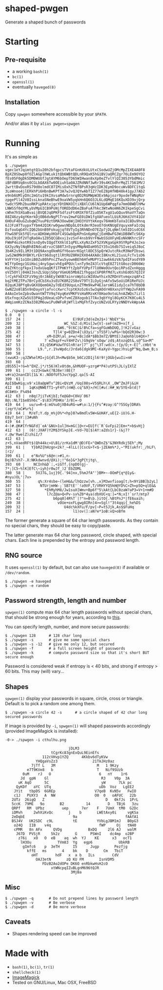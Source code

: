 
# shaped-pwgen

Generate a shaped bunch of passwords

# Starting

## Pre-requisite

- a working ```bash(1)```
- ```bc(1)```
- ```openssl(1)```
- eventually ```haveged(8)```

## Installation

Copy ```spwgen``` somewhere accessible by your ```$PATH```.

And/or alias it by ```alias pwgen=spwgen```

# Running

It's as simple as
```
$ ./spwgen
vgec1eYJqimtgtQ1u20h2bfqpcsTVtaFGnKdkVLUtxCSodwUZjOMcMpZIXE4A0F8
8pXZ0Sbwp8fOZlAGplhWLuk1tQb6WBtQDLnR9QxK5hG1BVJaQRCZgr76LEm9OYO2
fEs05F0gDk5DM0WUUfJgtAYM6bOepTD65WIHwan8xXp0eZTvlYlQI3053YbdMmic
iBFdBRVq8ns0CGLbOAX6Tw0OEiuhSa0AJZRdNNf3wRr39s4KCbdhrMqZl7561MVJ
2wrttBvDoxRS79d0olmdC07IMisOxhZTNfBPsR3qHzIDK3EymD9ocuWv8DFC1tqG
3LoWnoo4jlERkhPi6HbnBwKPf3A7wJvQJQYwAbTIZ77eEZ8pHfHB48k41gyJ7Ab2
e9nb6UMlyDXc2mGtu19kIXvsaMdwSrnrq0D2RGMWpW3Ex9Apjozr9pxdefWNqRUr
zpgePll42V0IssLknaSNeBhwE9oaVW5yqkHn6Q6O3JL6LdQMqE16KQuXD39xjQrp
twdcY5Mh2buoRKPipRAtxjgcYDtDNXOItiXBXlCU6lN1Up6WPqgfa7mmO8WDlhMw
LNWSSf0qYMLybVMpGICB9PoNjfOREDdD6eZBaFuA7hkc3WtwNomN6ZKIkpeSgCvi
cWhm7h5XGaBvaijBVQEJqOPKFSdfzsFt4M3Xf0fZiuO5KTxgU1uGQuv9haVY7aQn
88Z46zy4gYKmrkDjOB6dvNgPlTrov2mwFGE0iDW1fgXAFueolLUiRJ6KdJVY41GV
6HOuF4DuGZubqWZYuuP8ztbMA3OowbWjIHO3YUYtkKeqv76HmKbTaVaIC8Du9hnq
6JJFzATTuypxTYbm42Q1Krw0gwwsNDpbLOtkdmrR3eoO7dnKNUgEVquyxmFaIcQq
DzfouGqG4YcIQ62bUnB9Fokugjqf8VTyIg3RhNDnO7EZp7jDLqNmltm5ID1sdC6X
FhwG9FSk5fQlrucADKbWyXKbFC4SGwbQpKPnGn6pHgCjEeHBwFG3WiDB8WTcS6Xp
XOuI9jOf2VTqRaOAv1Z05QCGBxxi1vzSxF4nsb9VrFNwbSSUXFyHEoNkNKhrcSFr
FWmP4ozkotR9JsnDy0vIQgdTXXklE1qPELxXyNzZxF52XVKgaGpk9SYRpP4JoJxo
GX3yzNylNqBh8INdcaErvzCSB8TJn5ygsMNpN4DaH95IY35u16db7SIveiq5J8oC
3b4K2s9IL1M3t1DQ9AxngOkmRGfY6oanrKGgtl8DC5SpQrWJutcRkcM3NePIbswi
iwS2WdMk9YBKYLrEkt96dsgt1lRtRUZ0RH2XX04AXA8cI8KncKL21usLFcTv1sD6
kVFYtHj1o1OniB0Zu80hPncZTwu5yowmBEh6HfeMUPY12aw6k6zVA7pdIFasdY89
WIfYpOegz1GiHaij4nySgwcvhEg4PQUclxnTy9eZ43lcVtqE8Z71tG0ozcD066Wz
KeZYKtcgfkpxI7odxUaqQKf1TPmKYftZpbFYUPpf7lU0WeOUvtQoiRPsdZxnHggg
oVZ5OYlj04AI3snZLSUpjSOgrVGmU65Mb8Z1fhgqsCGP0RfMd7LvXshEdOS7Q31V
lrCykFkEXIFzV9gj0rJA6EytWXB7ainroWpSicWZdUwYhix9ZRDnVtvmqxzqAFxI
bq2tME2TPu7BrCydCb3Xu3sEU7K8R22S8oV79TtILOyGjnAfx5wSoUiDR1ReFUJc
02quKJ8Pfq8vGKXOQemOA2y7dEd39UquLnZTMm9kwP4EJarsWGIidyIca7hT0bDB
GwNZ2o8lB5n9nDayoYjafvccXwrc7cptKXo5z6s5w3qAOdrH8XxnzVfYWp2vFA99
A4AoIeSeZpbsOwantW7TV9q74yqKeVMKFVsHaRMzxKY8Hao9otoLhnAZWQs7izl1
USxfnqcXZw5U33PAg2dUeaLsDPvfvmCZ8Xogob177Av3qbYYgl8GyKCK7K0Cu4L5
AWqiomKzZCNa3382M6uwiPu0WFoRjWfl1xMqFhfZvycUNZvULRYyzNNDYvkWpsAA

$ ./spwgen -a circle -l -s
0.0   0 |                                  
157  24 |                      E)9UFz3d(eZmJ$+)'NbEY"$s
209  32 |                  WC_%SZ:d;M1s[Jw{V]-seF(mZ9+x[f_i
249  38 |               &W6."9(6C|&!B%Cfa=sgFGuWbDUQ,]!K2(vGaz
275  42 |             T]l4'g=0ZDn4[\O3yi/'sTS5F)/wP&>!bQd2R30w:3
308  47 |          xM~DZR\al_a+w/+Bc]dA*$Bb3m7Z/BMtE)Ja@ohblU4QX+?
327  50 |         ?`eZkqzF+uY4HFZv\)G9qVe'sOqw'zd$;AtozqQt&,s@^Sa<M^
347  53 |       X1;Q5K#%UwfFGlnR!ar]7^`pj^\3T:wd(x.!{p/O;+-E[^.cHbt'm
360  55 |      L9.^,r.1%vWpdc/Jrda6{dgk9M[~KaXyV~Ygpc)hsLgP^Nq,Qwm_B;s
380  58 |     (xwuK3-;qJZW%elMI=jG{dlJh<Mw$b5m_b6Cz2D1jl6!9!jOGb{wuIi>nH
393  60 |    zBS55]+!G=h"EHZ.j*/t56)Klv8tdm,&hMUOF~yzrg#*P4)utPS\JL(yIXlZ
399  61 |   cc23<&wk{?BJ8e!)8E{?v#ra}2nanCDl[1&`K:.NOOfUf5JvcYpg2.qa[S-AI
399  61 |   ApI$QwHig;v9'x18a@pWTv^2Bi<QVzM_/Uq{08s=V5$RLh\X_,OW^ZmJFj&iH
412  63 |  1qKs@NWEfT1~yF4f\(nW@.cq"&9}>/H[[#u(:H#_W/SYE<b(d|?dC8#X>_F%494
412  63 |  n8q(7jiTvKjbI;fe@&0>C0kU`06?8@;:NL71$e8Sh6c^-$\83(PEHKo'J/8[=-O
419  64 |  uu/u=R~$:mG%u0jXB4uRG~w#\o:1/}{Fs^#zay:G^?55Gy]DRA%(zqrY/oC#%r%]
419  64 |  M/eT;Y.dp_m%jO%*<hp}8?w8mdlv5W<&UHAY,uE{2-iU)G.H-E8y7_bnY:|3#uNh
419  64 |  4~)#.@K#IfrN&Fd]`eA'&NU>1ul]H=mG(]@<r=EU]f(`R`GvFpi2]Em<*>b$vHj}
412  63 |  (6!:JXAF)Y2M$3YSkp}E.<Vd~7Q[$)AY:aZds1r}-(&j7?r.@w'RwelZ)zhiI/7
412  63 |  z+5,nVaedRFt$(Qh44kc>U\B1/zrKa1dM'@D)FE<"QWDnZ$"&3NYRdkj5Eh";My
399  61 |   Y}bRZ{hHzgn<2k?_~4lLL([CscG>T<$-jZEAm%*J,~"MI(ukfr:_/hLF\[r2/
399  61 |   e"Nv%U"s6@n:>#1,n-Dq)B7sh7-.X:NKkdwnvd/@Xi);!"6o}&*3gP{tjtg\_
393  60 |    NCInh&D`:,<iGTf.{npDO(gj-7*;]C5~%lK]EfC\~iyh}r0wJf_)2`EbZOML
380  58 |     5VJ7&,1uj}9{.'94]nx,5%mJfA"'}BM+~-OOmP{q*@1y&-#nyu)OL'|7v>
360  55 |      q%:Xr4sbe~(leH&&/lhQzzw[vh.,x}M3wvfioag[t;h<9YiBB]b2yL]
347  53 |       NTUr|mHW-;`SB7tE'`!a9VF,T/VRHYYQ5kH@YD%C>Zh=p5Q+qlE&&
327  50 |         *EhMyhM8/Jw1suX[Wmv+Bp6f"5\kAt{LbC0zaW?aP3=V+1+m#D
308  47 |          l7cZ@a>Q<Pv-sx%Z0*4ya(dbXUC<q:]=*N;xI!`sr?/mtp7
275  42 |             b6pq0]4R%T`|?"n=B\b.}itO{.%BtPnJ*|fE6uaih;
249  38 |               vOUe+oxFLgwg8IRn]4>=Sgl!"3t4qqi{_he%DS
209  32 |                  U4dc%kXFu/F/pv[~P=t5Jjk,As$$FuHq
157  24 |                      l1)ov(]:aN?e*1oB:xQ>oBfm
```

The former generate a square of 64 char length passwords. As they contain no special chars, they should be easy to copy/paste.

The latter generate max 64 char long password, circle shaped, with special chars. Each line is prepended by the entropy and password length.

## RNG source

It uses ```openssl(1)``` by default, but can also use ```haveged(8)``` if available or ```/dev/random```.

	$ ./spwgen -e haveged
	$ ./spwgen -e random

## Password strength, length and number

```spwgen(1)``` compute max 64 char length passwords without special chars, that should be strong enough for years, according to [this](https://generatepasswords.org/how-to-calculate-entropy/).

You can specify length, number, and more secure passwords:

	$ ./spwgen 128		# 128 char long
	$ ./spwgen -s		# give me some special chars
	$ ./spwgen -s -12	# give me only 12, but secured
	$ ./spwgen -f		# a full screen height of passwords
	$ ./spwgen -k		# compute password size so that it's short BUT secure enough

Password is considered weak if entropy is < 40 bits, and strong if entropy > 60 bits. This may (will) vary...

## Shapes

```spwgen(1)``` display your passwords in square, circle, cross or triangle. Default is to pick a random one among them.
	
	$ ./spwgen -a circle 42 -s		# a circle shaped of 42 char long secured passwords

If image is provided by ```-i```, ```spwgen(1)``` will shaped passwords accordingly (provided ImageMagick is installed):

```
·0·> ./spwgen -i cthulhu.png

                             jDLM3
                     tCgrKc83gnExQuL9EinEfs
                 112cVHvp1YZQ      4Kkbv6dTyKVw
              YHQgaVsZz3                21TmJHz0az
            7jTf L   3M                   M   1 9Kzy
          e7T9KVe8   b                    T   Nif9SUzb
        0uM    rJ   O                      6   nY    1r6
       Jd  gpN    Gl                        R3    V0p  3A
      uK AqO      5C                        yW      7Lk pc
     QyKDf   aYC  UTq                      uDb  Voz   LgEE2
    JYit   tbpDS  6GREp                  V7qeB  KvN5v   FwIO
    c1J   PUXY3   A  NW                  O0  0   oAFUC   22b
   2UTz  26igQ   Z                            D   0kfJs  1PrL
   5ccK  79ME   9o       B2          14        D   TBj6   3zu
   QRPf   RM  UPbz        uep      7er    F   7UmX  tM0  G2Dc
   iDMvh     2whXiKvQc       j    b       LWEtAxy0i     vgKSa
   2eDqbE                      9a                      fAAfA1
   BSJ4V   UK2SDC  c9L         tE         YVbLgJBM1mJ   B0pG3
    o24Q   IIB    v4q                      fWP     Oj   tN40
    cPMR   8n AFx     QVDg            BxDQ     2l6 AJ   walM
     J67D  PVSjR     5k2z       G      PSWnI    dc4mp  o2BP
      z76i   xO   O  eB    aq  wh  YJ    KE      x3   ocT1
       lH3Ou            TVm83  Yg   egp6            UbkRB
        gImfc6    p  3eTH      I5      Jugp       Pezfjg
          kffE   ms       4    bk    D       Cm   TbiT
            oHT        hdF   x  a b   ILs        CdV
              OAJ3etN       zQ KU FM       IsnVDM5
                 FDzB2Ao2dOPe DK6O enRbkwHsH2cO
                     xtWNcpqIZuBLgnM696tQJR
                              3MjBa

```

## Misc

	$ ./spwgen -q		# Do not prepend lines by password length
	$ ./spwgen -v		# Be verbose
	$ ./spwgen -d		# Be more verbose

## Caveats

- Shapes rendering speed can be improved

# Made with

- ```bash(1)```, ```bc(1)```, ```tr(1)```
- ```shellcheck(1)```
- [ImageMagick](https://imagemagick.org/script/index.php)
- Tested on GNU/Linux, Mac OSX, FreeBSD
